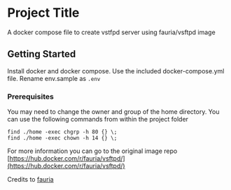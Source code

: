 # Project Title

A docker compose file to create vstfpd server using fauria/vsftpd image

## Getting Started

Install docker and docker compose. Use the included docker-compose.yml file. Rename env.sample as `.env`

### Prerequisites

You may need to change the owner and group of the home directory. You can use the following commands from within the project folder

```
find ./home -exec chgrp -h 80 {} \;
find ./home -exec chown -h 14 {} \;
```

For more information you can go to the original image repo
[https://hub.docker.com/r/fauria/vsftpd/](https://hub.docker.com/r/fauria/vsftpd/)

Credits to [fauria](https://github.com/fauria)

